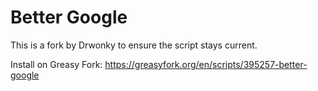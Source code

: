 # Better Google

This is a fork by Drwonky to ensure the script stays current.

Install on Greasy Fork: https://greasyfork.org/en/scripts/395257-better-google
